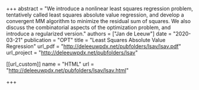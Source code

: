 +++
abstract = "We introduce a nonlinear least squares regression problem, tentatively called least squares absolute value regression, and develop a convergent MM algorithm to minimize the residual sum of squares. We also discuss the combinatorial aspects of the optimization problem, and introduce a regularized version."
authors = ["Jan de Leeuw"]
date = "2020-03-21"
publication = "OPT"
title = "Least Squares Absolute Value Regression"
url_pdf = "http://deleeuwpdx.net/pubfolders/lsav/lsav.pdf"
url_project = "http://deleeuwpdx.net/pubfolders/lsav"


[[url_custom]]
name = "HTML"
url = "http://deleeuwpdx.net/pubfolders/lsav/lsav.html"

+++

